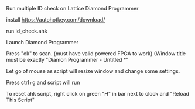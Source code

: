 Run multiple ID check on Lattice Diamond Programmer

install https://autohotkey.com/download/

run id_check.ahk

Launch Diamond Programmer

Press "ok" to scan.  (must have valid powered FPGA to work)  (Window title must be exactly "Diamon Programmer - Untitled *"

Let go of mouse as script will resize window and change some settings.

Press ctrl+g and script will run

To reset ahk script, right click on green "H" in bar next to clock and "Reload This Script"



